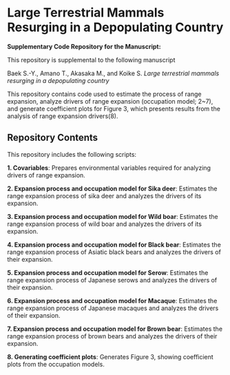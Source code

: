 # Large Terrestrial Mammals Resurging in a Depopulating Country

**Supplementary Code Repository for the Manuscript:**

This repository is supplemental to the following manuscript

Baek S.-Y., Amano T., Akasaka M., and Koike S.  *Large terrestrial mammals resurging in a depopulating country*

This repository contains code used to estimate the process of range expansion, analyze drivers of range expansion (occupation model; 2~7), and generate coefficient plots for Figure 3, which presents results from the analysis of range expansion drivers(8).

## Repository Contents

This repository includes the following scripts:


**1. Covariables**: Prepares environmental variables required for analyzing drivers of range expansion.

**2. Expansion process and occupation model for Sika deer**: Estimates the range expansion process of sika deer and analyzes the drivers of its expansion.

**3. Expansion process and occupation model for Wild boar**: Estimates the range expansion process of wild boar and analyzes the drivers of its expansion.

**4. Expansion process and occupation model for Black bear**: Estimates the range expansion process of Asiatic black bears and analyzes the drivers of their expansion.

**5. Expansion process and occupation model for Serow**: Estimates the range expansion process of Japanese serows and analyzes the drivers of their expansion.

**6. Expansion process and occupation model for Macaque**: Estimates the range expansion process of Japanese macaques and analyzes the drivers of their expansion.

**7. Expansion process and occupation model for Brown bear**: Estimates the range expansion process of brown bears and analyzes the drivers of their expansion.

**8. Generating coefficient plots**: Generates Figure 3, showing coefficient plots from the occupation models.

